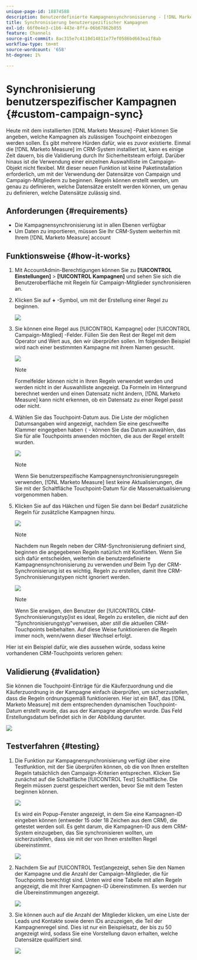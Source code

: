 ```yaml
---
unique-page-id: 18874588
description: Benutzerdefinierte Kampagnensynchronisierung - [!DNL Marketo Measure] - Produktdokumentation
title: Synchronisierung benutzerspezifischer Kampagnen
exl-id: 66f0e4e3-c1b6-443e-8ffa-06b67862b855
feature: Channels
source-git-commit: 8ac315e7c4110d14811e77ef0586bd663ea1f8ab
workflow-type: tm+mt
source-wordcount: '658'
ht-degree: 1%

---
```


# Synchronisierung benutzerspezifischer Kampagnen {#custom-campaign-sync}

Heute mit dem installierten [!DNL Marketo Measure] -Paket können Sie angeben, welche Kampagnen als zulässigen Touchpoint einbezogen werden sollen. Es gibt mehrere Hürden dafür, wie es zuvor existierte. Einmal die [!DNL Marketo Measure] im CRM-System installiert ist, kann es einige Zeit dauern, bis die Validierung durch Ihr Sicherheitsteam erfolgt. Darüber hinaus ist die Verwendung einer einzelnen Auswahlliste im Campaign-Objekt nicht flexibel. Mit dieser neuen Funktion ist keine Paketinstallation erforderlich, um mit der Verwendung der Datensätze von Campaign und Campaign-Mitgliedern zu beginnen. Regeln können erstellt werden, um genau zu definieren, welche Datensätze erstellt werden können, um genau zu definieren, welche Datensätze zulässig sind.

## Anforderungen {#requirements}

* Die Kampagnensynchronisierung ist in allen Ebenen verfügbar
* Um Daten zu importieren, müssen Sie Ihr CRM-System weiterhin mit Ihrem [!DNL Marketo Measure] account

## Funktionsweise {#how-it-works}

1. Mit AccountAdmin-Berechtigungen können Sie zu **[!UICONTROL Einstellungen]** > **[!UICONTROL Kampagnen]** und sehen Sie sich die Benutzeroberfläche mit Regeln für Campaign-Mitglieder synchronisieren an.
1. Klicken Sie auf **+** -Symbol, um mit der Erstellung einer Regel zu beginnen.

   ![](assets/1-1.png)

1. Sie können eine Regel aus [!UICONTROL Kampagne] oder [!UICONTROL Campaign-Mitglied] -Felder. Füllen Sie den Rest der Regel mit dem Operator und Wert aus, den wir überprüfen sollen. Im folgenden Beispiel wird nach einer bestimmten Kampagne mit ihrem Namen gesucht.

   ![](assets/2-1.png)

   >[!NOTE]
   >
   >Formelfelder können nicht in Ihren Regeln verwendet werden und werden nicht in der Auswahlliste angezeigt. Da Formeln im Hintergrund berechnet werden und einen Datensatz nicht ändern, [!DNL Marketo Measure] kann nicht erkennen, ob ein Datensatz zu einer Regel passt oder nicht.

1. Wählen Sie das Touchpoint-Datum aus. Die Liste der möglichen Datumsangaben wird angezeigt, nachdem Sie eine geschweifte Klammer eingegeben haben `{` - können Sie das Datum auswählen, das Sie für alle Touchpoints anwenden möchten, die aus der Regel erstellt wurden.

   ![](assets/3-1.png)

   >[!NOTE]
   >
   >Wenn Sie benutzerspezifische Kampagnensynchronisierungsregeln verwenden, [!DNL Marketo Measure] liest keine Aktualisierungen, die Sie mit der Schaltfläche Touchpoint-Datum für die Massenaktualisierung vorgenommen haben.

1. Klicken Sie auf das Häkchen und fügen Sie dann bei Bedarf zusätzliche Regeln für zusätzliche Kampagnen hinzu.

   ![](assets/4-1.png)

   >[!NOTE]
   >
   >Nachdem nun Regeln neben der CRM-Synchronisierung definiert sind, beginnen die angegebenen Regeln natürlich mit Konflikten. Wenn Sie sich dafür entscheiden, weiterhin die benutzerdefinierte Kampagnensynchronisierung zu verwenden _und_ Beim Typ der CRM-Synchronisierung ist es wichtig, Regeln zu erstellen, damit Ihre CRM-Synchronisierungstypen nicht ignoriert werden.

   ![](assets/5-1.png)

   >[!NOTE]
   >
   >Wenn Sie erwägen, den Benutzer der [!UICONTROL CRM-Synchronisierungstyp]ist es ideal, Regeln zu erstellen, die nicht auf den &quot;Synchronisierungstyp&quot;verweisen, aber _still_ die aktuellen CRM-Touchpoints beibehalten. Auf diese Weise funktionieren die Regeln immer noch, wenn/wenn dieser Wechsel erfolgt.

Hier ist ein Beispiel dafür, wie dies aussehen würde, sodass keine vorhandenen CRM-Touchpoints verloren gehen:

## Validierung {#validation}

Sie können die Touchpoint-Einträge für die Käuferzuordnung und die Käuferzuordnung in der Kampagne einfach überprüfen, um sicherzustellen, dass die Regeln ordnungsgemäß funktionieren. Hier ist ein BAT, das [!DNL Marketo Measure] mit dem entsprechenden dynamischen Touchpoint-Datum erstellt wurde, das aus der Kampagne abgerufen wurde. Das Feld Erstellungsdatum befindet sich in der Abbildung darunter.

![](assets/6-1.png)

## Testverfahren {#testing}

1. Die Funktion zur Kampagnensynchronisierung verfügt über eine Testfunktion, mit der Sie überprüfen können, ob die von Ihnen erstellten Regeln tatsächlich den Campaign-Kriterien entsprechen. Klicken Sie zunächst auf die Schaltfläche [!UICONTROL Test] Schaltfläche. Die Regeln müssen zuerst gespeichert werden, bevor Sie mit dem Testen beginnen können.

   ![](assets/7-1.png)

   Es wird ein Popup-Fenster angezeigt, in dem Sie eine Kampagnen-ID eingeben können (entweder 15 oder 18 Zeichen aus dem CRM), die getestet werden soll. Es geht darum, die Kampagnen-ID aus dem CRM-System einzugeben, das Sie synchronisieren wollten, um sicherzustellen, dass sie mit der von Ihnen erstellten Regel übereinstimmt.

   ![](assets/8-1.png)

1. Nachdem Sie auf [!UICONTROL Test]angezeigt, sehen Sie den Namen der Kampagne und die Anzahl der Campaign-Mitglieder, die für Touchpoints berechtigt sind. Unten wird eine Tabelle mit allen Regeln angezeigt, die mit Ihrer Kampagnen-ID übereinstimmen. Es werden nur die Übereinstimmungen angezeigt.

   ![](assets/9.png)

1. Sie können auch auf die Anzahl der Mitglieder klicken, um eine Liste der Leads und Kontakte sowie deren IDs anzuzeigen, die Teil der Kampagnenregel sind. Dies ist nur ein Beispielsatz, der bis zu 50 angezeigt wird, sodass Sie eine Vorstellung davon erhalten, welche Datensätze qualifiziert sind.

   ![](assets/10.png)
